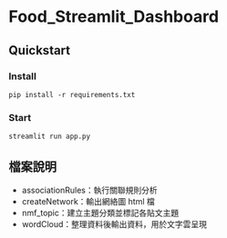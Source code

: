 # Food_Streamlit_Dashboard

## Quickstart

### Install

```pip
pip install -r requirements.txt
```

### Start

```pip
streamlit run app.py
```

## 檔案說明

- associationRules：執行關聯規則分析
- createNetwork：輸出網絡圖 html 檔
- nmf_topic：建立主題分類並標記各貼文主題
- wordCloud：整理資料後輸出資料，用於文字雲呈現
